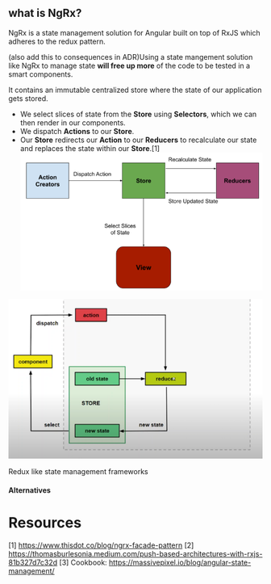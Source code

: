 ## what is NgRx?

NgRx is a state management solution for Angular built on top of RxJS which adheres to the redux pattern.

(also add this to consequences in ADR)Using a state mangement solution like NgRx to manage state **will free up more** of the code to be tested in a smart components.

It contains an immutable centralized store where the state of our application gets stored.

- We select slices of state from the **Store** using **Selectors**, which we can then render in our components.
- We dispatch **Actions** to our **Store**.
- Our **Store** redirects our **Action** to our **Reducers** to recalculate our state and replaces the state within our **Store**.[1]
![Basic diagram](../images//ngRx/ngrx-basic-diagram.PNG)


![Closer look](../images/ngRx/redux-state-management-process.png)


Redux like state management frameworks
#### Alternatives
# Resources
[1] https://www.thisdot.co/blog/ngrx-facade-pattern
[2] https://thomasburlesonia.medium.com/push-based-architectures-with-rxjs-81b327d7c32d
[3] Cookbook: https://massivepixel.io/blog/angular-state-management/